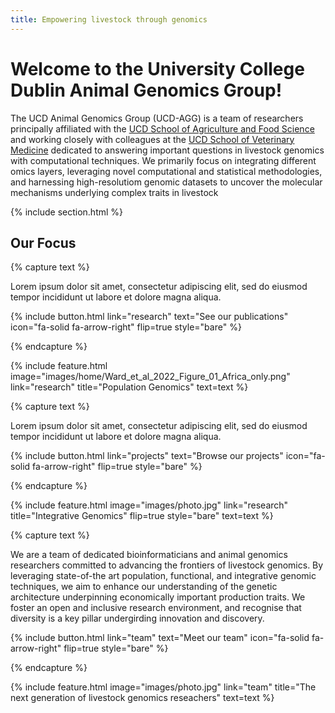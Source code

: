 ```yaml
---
title: Empowering livestock through genomics
---
```


# Welcome to the University College Dublin Animal Genomics Group!

The UCD Animal Genomics Group (UCD-AGG) is a team of researchers principally affiliated with the [UCD School of Agriculture and Food Science](https://www.ucd.ie/agfood/) and working closely with colleagues at the [UCD School of Veterinary Medicine](https://www.ucd.ie/vetmed/) dedicated to answering important questions in livestock genomics with computational techniques.
We primarily focus on integrating different omics layers, leveraging novel computational and statistical methodologies, and harnessing high-resolutiom genomic datasets to uncover the molecular mechanisms underlying complex traits in livestock


{% include section.html %}

## Our Focus

{% capture text %}

Lorem ipsum dolor sit amet, consectetur adipiscing elit, sed do eiusmod tempor incididunt ut labore et dolore magna aliqua.

{%
  include button.html
  link="research"
  text="See our publications"
  icon="fa-solid fa-arrow-right"
  flip=true
  style="bare"
%}

{% endcapture %}

{%
  include feature.html
  image="images/home/Ward_et_al_2022_Figure_01_Africa_only.png"
  link="research"
  title="Population Genomics"
  text=text
%}

{% capture text %}

Lorem ipsum dolor sit amet, consectetur adipiscing elit, sed do eiusmod tempor incididunt ut labore et dolore magna aliqua.

{%
  include button.html
  link="projects"
  text="Browse our projects"
  icon="fa-solid fa-arrow-right"
  flip=true
  style="bare"
%}

{% endcapture %}

{%
  include feature.html
  image="images/photo.jpg"
  link="research"
  title="Integrative Genomics"
  flip=true
  style="bare"
  text=text
%}

{% capture text %}

We are a team of dedicated bioinformaticians and animal genomics researchers committed to advancing the frontiers of livestock genomics. By leveraging state-of-the art population, functional, and integrative genomic techniques, we aim to enhance our understanding of the genetic architecture underpinning economically important production traits. We foster an open and inclusive research environment, and recognise that diversity is a key pillar undergirding innovation and discovery.

{%
  include button.html
  link="team"
  text="Meet our team"
  icon="fa-solid fa-arrow-right"
  flip=true
  style="bare"
%}

{% endcapture %}

{%
  include feature.html
  image="images/photo.jpg"
  link="team"
  title="The next generation of livestock genomics reseachers"
  text=text
%}
